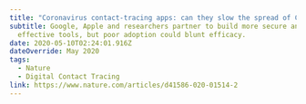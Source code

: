 ```yaml
---
title: "Coronavirus contact-tracing apps: can they slow the spread of COVID-19?"
subtitle: Google, Apple and researchers partner to build more secure and
  effective tools, but poor adoption could blunt efficacy.
date: 2020-05-10T02:24:01.916Z
dateOverride: May 2020
tags:
  - Nature
  - Digital Contact Tracing
link: https://www.nature.com/articles/d41586-020-01514-2
---
```

